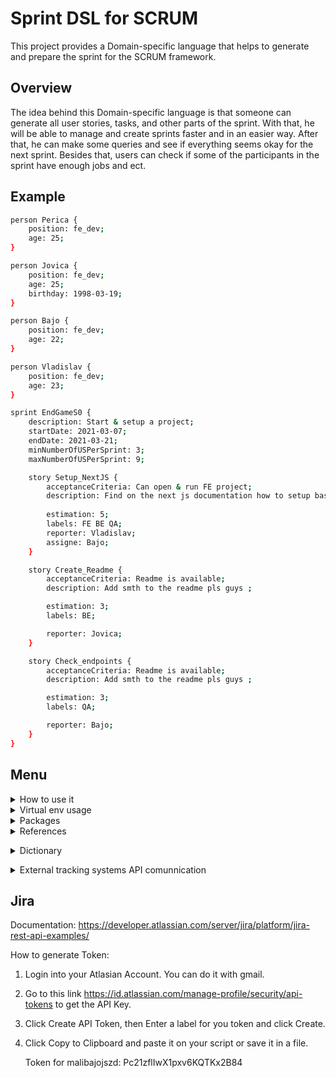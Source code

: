 # Sprint DSL for SCRUM

This project provides a Domain-specific language that helps to generate and prepare the sprint for the SCRUM framework.

## Overview

The idea behind this Domain-specific language is that someone can generate all user stories, tasks, and other parts of the sprint. With that, he will be able to manage and create sprints faster and in an easier way. After that, he can make some queries and see if everything seems okay for the next sprint. Besides that, users can check if some of the participants in the sprint have enough jobs and ect.

## Example

```sh
person Perica {
    position: fe_dev;
    age: 25;
}

person Jovica {
    position: fe_dev;
    age: 25;
    birthday: 1998-03-19;
}

person Bajo {
    position: fe_dev;
    age: 22;
}

person Vladislav {
    position: fe_dev;
    age: 23;
}

sprint EndGameS0 {
    description: Start & setup a project;
    startDate: 2021-03-07;
    endDate: 2021-03-21;
    minNumberOfUSPerSprint: 3;
    maxNumberOfUSPerSprint: 9;

    story Setup_NextJS {
        acceptanceCriteria: Can open & run FE project;
        description: Find on the next js documentation how to setup base project on next;
        
        estimation: 5;
        labels: FE BE QA;
        reporter: Vladislav;
        assigne: Bajo;
    }

    story Create_Readme {
        acceptanceCriteria: Readme is available;
        description: Add smth to the readme pls guys ;

        estimation: 3;
        labels: BE;

        reporter: Jovica;
    }

    story Check_endpoints {
        acceptanceCriteria: Readme is available;
        description: Add smth to the readme pls guys ;

        estimation: 3;
        labels: QA;

        reporter: Bajo;
    }
}

```

## Menu

<details>
    <summary> How to use it </summary>
    
## 1. Install virtual env

![1-install-virtual-env](https://user-images.githubusercontent.com/45834270/171293138-280ef88d-ad3b-45a9-855e-659b5fa6b8f6.gif)


## 2. Install our scrum interpreter
    
```sh
pip install git+https://github.com/vlaksi/JSZD-Proj.git
```

![2-install-scrumlang](https://user-images.githubusercontent.com/45834270/171293314-9f367d94-00cc-47ef-9c06-f9d5518d5588.gif)

## 3. Start your exapmle

![3-start-your-example](https://user-images.githubusercontent.com/45834270/171293329-2a8d9ed9-8451-477d-b975-add2c45aa936.gif)

    
## 4. Write your program & add config
    
![4-add-your-mogram-and-config](https://user-images.githubusercontent.com/45834270/171293334-ea284424-d1ba-47b0-8514-e6b636af3099.gif)

## 5. Start your program & see results

![5-start-you-example-and-see-results](https://user-images.githubusercontent.com/45834270/171293342-4646054a-122e-40ed-acb7-7847f6036408.gif)

    
</details>

<details>
 <summary> Virtual env usage </summary> 
  
## How to setup env

1. You need first to install **virtualenv**. So, open terminal **as administrator** and run

```sh
python -m virtualenv <nameOfEnv>
```

eg. create env with name jszd-env

```sh
python -m virtualenv jszd-env
```

on macOS:

```sh
virtualenv jszd-env
```

Then, in your project, you will get virtualenv where you can install all needed dependencies and etc.

![image](https://user-images.githubusercontent.com/45834270/143786245-7efc5852-c25d-4f95-98e3-d5f6eec723f9.png)

  <br/>
  
## Activate env
  
  If you are on Windows, activate (with powershell) env with 
  ```
  .\<nameOfEnv>\Scripts\activate
  ```
  ie. for our example
  
  ![image](https://user-images.githubusercontent.com/45834270/143786351-a3dc0b2c-fb2f-41a0-8ada-d7a21a3a784b.png)

And after you did that, you will have activated your virtual env, you can see name of your env next to the route of the current directory.

![image](https://user-images.githubusercontent.com/45834270/143786471-afff5acf-afac-408f-9f46-884630929198.png)

  <br/>
    
  If you are on macOS, activate env with 
   ```
   source .\<nameOfEnv>\bin\activate
  ```
  <br/>

## Deactivate env

It is a way easier then activation, you only need to type

```sh
deactivate
```

ie. for our example

![image](https://user-images.githubusercontent.com/45834270/143786524-156f1bcf-a4aa-401e-a251-2cbfea882893.png)

  <br/>

## Check env dependencies

```sh
pip list
```

ie. for our example

![image](https://user-images.githubusercontent.com/45834270/143786569-9fce8794-7c9c-44dc-a388-77c40af0578b.png)

  <br/>
  
## References

1. Setup virtual env: [link](https://www.youtube.com/watch?v=4jt9JPoIDpY)
2. Introduction to textX: [link](https://www.youtube.com/watch?v=CN2IVtInapo)

<br/><br/>

</details>
 
 
<details>
 <summary> Packages </summary>
 
 <br/>

## Install dependencies

```sh
pip install -r requirements.txt
```

## Update requirements with new dependencies

Do not forget to activate virtual env when you run this command !! (Otherwise you will update req with all dependencies from your machine !!)

```sh
pip freeze > requirements.txt
```

Eg. I installed textX (new dependencies to the env) and after that I updated requirements.

![image](https://user-images.githubusercontent.com/45834270/143787942-977afae0-39f7-4627-8cdd-fbb23df3e04b.png)

  <br/>
 
 </details>
 
 <details>
 <summary> References </summary> <br/>
 
## References
 
1. More info about project request, can be found here: [link](https://www.igordejanovic.net/courses/jsd/projekat/)
 
<br/> </details>

<details> </br>
 <summary> Dictionary </summary>
 
 - **Scrum**: Scrum is a framework within which people can address complex adaptive problems, while productively and creatively delivering products of the highest possible value.
 
<br/> </details>
 
 <details>
 <summary> External tracking systems API comunnication </summary>
    
## Test accounts that we use in this project
    gmail: malibajojszd@gmail.com
    password: malibajojszd123
    
## Trello
 Documentation: https://developer.atlassian.com/cloud/trello/rest/api-group-actions/
    
 How to generate Key and Token:
 1. Login into your Trello Account. You can do it with gmail.
 2. Go to this link https://trello.com/app-key to get the API Key.
 3. On the same page, click on generate token to generate a token which needs to be used to get authorization for your boards, lists & cards.
 
    Key for malibajojszd: 9519ec4ca00591297f8bb4e7e184a841
   
    Token for malibajojszd: 013c3b97e0290d108573fb6d150a8bf32982b84150c20a4d372bf701dabe8d82    
</details>

## Jira

Documentation: https://developer.atlassian.com/server/jira/platform/jira-rest-api-examples/

How to generate Token:

1.  Login into your Atlasian Account. You can do it with gmail.
2.  Go to this link https://id.atlassian.com/manage-profile/security/api-tokens to get the API Key.
3.  Click Create API Token, then Enter a label for you token and click Create.
4.  Click Copy to Clipboard and paste it on your script or save it in a file.

    Token for malibajojszd: Pc21zflIwX1pxv6KQTKx2B84

</details>
